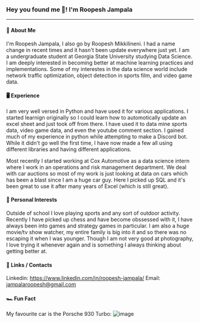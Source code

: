 ### Hey you found me 🙈! I'm Roopesh Jampala
---

#### 👋 About Me
I'm Roopesh Jampala, I also go by Roopesh Mikkilineni. I had a name change in recent times and it hasn't been update everywhere just yet. I am a undergraduate student at Georgia State University studying Data Science. I am deeply interested in becoming better at machine learning practices and implementations. Some of my interestes in the data science world include network traffic optimization, object detection in sports film, and video game data. 

#### 🖥️ Experience 
I am very well versed in Python and have used it for various applications. I started learnign originally so I could learn how to automotically update an excel sheet and just took off from there. I have used it to data mine sports data, video game data, and even the youtube comment section. I gained much of my experience in python while attempting to make a Discord bot. While it didn't go well the first time, I have now made a few all using different libraries and having different applications. 

Most recently I started working at Cox Automotive as a data science intern where I work in an operations and risk management department. We deal with car auctions so most of my work is just looking at data on cars which has been a blast since I am a huge car guy. Here I picked up SQL and it's been great to use it after many years of Excel (which is still great). 

#### 🏀 Personal Interests
Outside of school I love playing sports and any sort of outdoor activity. Recently I have picked up chess and have become obssessed with it, I have always been into games and strategy games in particular. I am also a huge movie/tv show watcher, my entire family is big into it and so there was no escaping it when I was younger. Though I am not very good at photography, I love trying it whenever again and is something I always thinking about getting better at.

#### 🔗 Links / Contacts 
Linkedin: https://www.linkedin.com/in/roopesh-jampala/
Email: jampalaroopesh@gmail.com

#### 🏎️ Fun Fact
My favourite car is the Porsche 930 Turbo:
![image](https://user-images.githubusercontent.com/92547312/221757263-9cd78aba-7cd1-41e3-bd29-723cb816d5bd.png)
